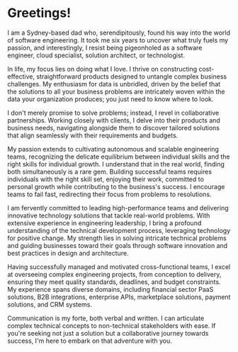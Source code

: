 # Greetings!

I am a Sydney-based dad who, serendipitously, found his way into the world of software engineering. It took me six years to uncover what truly fuels my passion, and interestingly, I resist being pigeonholed as a software engineer, cloud specialist, solution architect, or technologist.

In life, my focus lies on doing what I love. I thrive on constructing cost-effective, straightforward products designed to untangle complex business challenges. My enthusiasm for data is unbridled, driven by the belief that the solutions to all your business problems are intricately woven within the data your organization produces; you just need to know where to look.

I don't merely promise to solve problems; instead, I revel in collaborative partnerships. Working closely with clients, I delve into their products and business needs, navigating alongside them to discover tailored solutions that align seamlessly with their requirements and budgets.

My passion extends to cultivating autonomous and scalable engineering teams, recognizing the delicate equilibrium between individual skills and the right skills for individual growth. I understand that in the real world, finding both simultaneously is a rare gem. Building successful teams requires individuals with the right skill set, enjoying their work, committed to personal growth while contributing to the business's success. I encourage teams to fail fast, redirecting their focus from problems to resolutions.

I am fervently committed to leading high-performance teams and delivering innovative technology solutions that tackle real-world problems. With extensive experience in engineering leadership, I bring a profound understanding of the technical development process, leveraging technology for positive change. My strength lies in solving intricate technical problems and guiding businesses toward their goals through software innovation and best practices in design and architecture.

Having successfully managed and motivated cross-functional teams, I excel at overseeing complex engineering projects, from conception to delivery, ensuring they meet quality standards, deadlines, and budget constraints. My experience spans diverse domains, including financial sector PaaS solutions, B2B integrations, enterprise APIs, marketplace solutions, payment solutions, and CRM systems.

Communication is my forte, both verbal and written. I can articulate complex technical concepts to non-technical stakeholders with ease. If you're seeking not just a solution but a collaborative journey towards success, I'm here to embark on that adventure with you.

